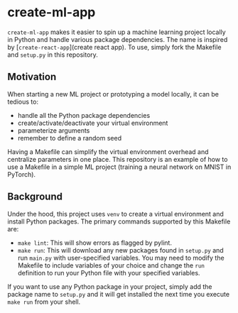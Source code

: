 # create-ml-app

`create-ml-app` makes it easier to spin up a machine learning project locally in Python and handle various package dependencies. The name is inspired by [`create-react-app`](create react app). To use, simply fork the Makefile and `setup.py` in this repository.

## Motivation

When starting a new ML project or prototyping a model locally, it can be tedious to:

* handle all the Python package dependencies
* create/activate/deactivate your virtual environment
* parameterize arguments
* remember to define a random seed

Having a Makefile can simplify the virtual environment overhead and centralize parameters in one place. This repository is an example of how to use a Makefile in a simple ML project (training a neural network on MNIST in PyTorch). 

## Background

Under the hood, this project uses `venv` to create a virtual environment and install Python packages. The primary commands supported by this Makefile are:

* `make lint`: This will show errors as flagged by pylint.
* `make run`: This will download any new packages found in `setup.py` and run `main.py` with user-specified variables. You may need to modify the Makefile to include variables of your choice and change the `run` definition to run your Python file with your specified variables.

If you want to use any Python package in your project, simply add the package name to `setup.py` and it will get installed the next time you execute `make run` from your shell.
